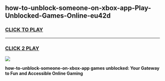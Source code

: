 
## how-to-unblock-someone-on-xbox-app-Play-Unblocked-Games-Online-eu42d
<h3>
<a href="https://premium76.site?title=how-to-unblock-someone-on-xbox-app&ref=25A">CLICK TO PLAY</a></h3>
<hr>

<h3>
<a href="https://premium76.site?title=how-to-unblock-someone-on-xbox-app&ref=25A">CLICK 2 PLAY</a>
  
</h3>

<a href="https://premium76.site?title=how-to-unblock-someone-on-xbox-app&ref=25A"><img src="https://clearcache.store/games.png"></a>


**how-to-unblock-someone-on-xbox-app games unblocked: Your Gateway to Fun and Accessible Online Gaming**
